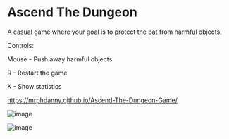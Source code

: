 # Ascend The Dungeon

A casual game where your goal is to protect the bat from harmful objects.

Controls:

Mouse - Push away harmful objects

R - Restart the game

K - Show statistics

https://mrphdanny.github.io/Ascend-The-Dungeon-Game/

![image](https://user-images.githubusercontent.com/47297140/117292693-66d50380-ae68-11eb-8349-a6058e86def2.png)

![image](https://user-images.githubusercontent.com/47297140/117293095-e1058800-ae68-11eb-89e6-853f45e26d9e.png)
